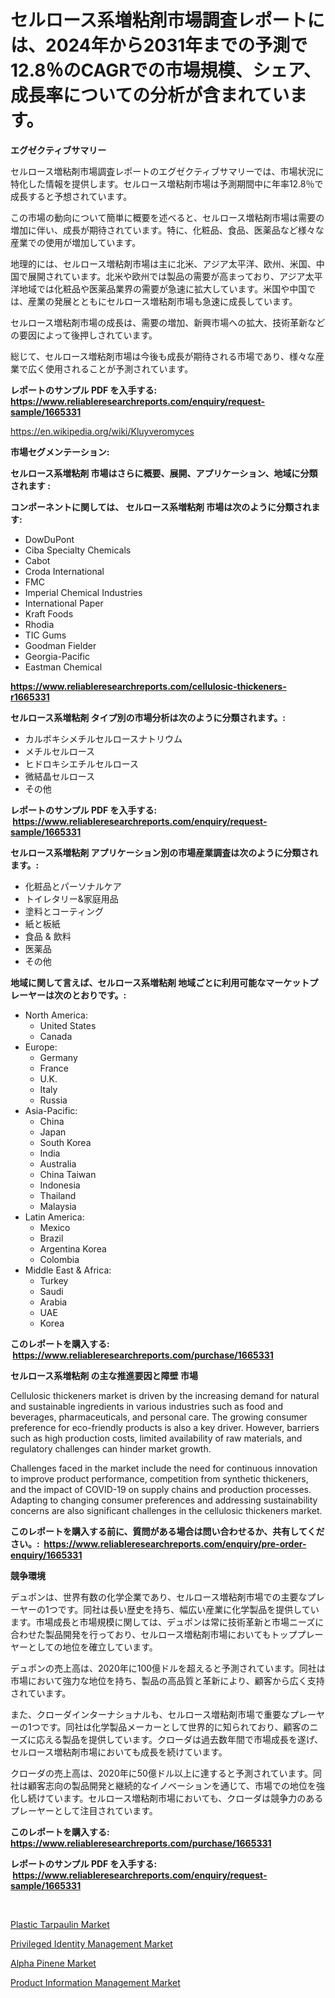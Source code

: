 <p><h1>セルロース系増粘剤市場調査レポートには、2024年から2031年までの予測で12.8％のCAGRでの市場規模、シェア、成長率についての分析が含まれています。</h1></p><p><strong>エグゼクティブサマリー</strong></p>
<p><p>セルロース増粘剤市場調査レポートのエグゼクティブサマリーでは、市場状況に特化した情報を提供します。セルロース増粘剤市場は予測期間中に年率12.8％で成長すると予想されています。</p><p>この市場の動向について簡単に概要を述べると、セルロース増粘剤市場は需要の増加に伴い、成長が期待されています。特に、化粧品、食品、医薬品など様々な産業での使用が増加しています。</p><p>地理的には、セルロース増粘剤市場は主に北米、アジア太平洋、欧州、米国、中国で展開されています。北米や欧州では製品の需要が高まっており、アジア太平洋地域では化粧品や医薬品業界の需要が急速に拡大しています。米国や中国では、産業の発展とともにセルロース増粘剤市場も急速に成長しています。</p><p>セルロース増粘剤市場の成長は、需要の増加、新興市場への拡大、技術革新などの要因によって後押しされています。</p><p>総じて、セルロース増粘剤市場は今後も成長が期待される市場であり、様々な産業で広く使用されることが予測されています。</p></p>
<p><strong>レポートのサンプル PDF を入手する: <a href="https://www.reliableresearchreports.com/enquiry/request-sample/1665331">https://www.reliableresearchreports.com/enquiry/request-sample/1665331</a></strong></p>
<p><a href="https://en.wikipedia.org/wiki/Kluyveromyces">https://en.wikipedia.org/wiki/Kluyveromyces</a></p>
<p><strong>市場セグメンテーション:</strong></p>
<p><strong> セルロース系増粘剤 市場はさらに概要、展開、アプリケーション、地域に分類されます :</strong></p>
<p><strong>コンポーネントに関しては、 セルロース系増粘剤 市場は次のように分類されます: &nbsp;</strong></p>
<p><ul><li>DowDuPont</li><li>Ciba Specialty Chemicals</li><li>Cabot</li><li>Croda International</li><li>FMC</li><li>Imperial Chemical Industries</li><li>International Paper</li><li>Kraft Foods</li><li>Rhodia</li><li>TIC Gums</li><li>Goodman Fielder</li><li>Georgia-Pacific</li><li>Eastman Chemical</li></ul></p>
<p><strong><a href="https://www.reliableresearchreports.com/cellulosic-thickeners-r1665331">https://www.reliableresearchreports.com/cellulosic-thickeners-r1665331</a></strong></p>
<p><strong> セルロース系増粘剤 タイプ別の市場分析は次のように分類されます。:</strong></p>
<p><ul><li>カルボキシメチルセルロースナトリウム</li><li>メチルセルロース</li><li>ヒドロキシエチルセルロース</li><li>微結晶セルロース</li><li>その他</li></ul></p>
<p><strong>レポートのサンプル PDF を入手する: &nbsp;<a href="https://www.reliableresearchreports.com/enquiry/request-sample/1665331">https://www.reliableresearchreports.com/enquiry/request-sample/1665331</a></strong></p>
<p><strong> セルロース系増粘剤 アプリケーション別の市場産業調査は次のように分類されます。:</strong></p>
<p><ul><li>化粧品とパーソナルケア</li><li>トイレタリー&家庭用品</li><li>塗料とコーティング</li><li>紙と板紙</li><li>食品 & 飲料</li><li>医薬品</li><li>その他</li></ul></p>
<p><strong>地域に関して言えば、セルロース系増粘剤 地域ごとに利用可能なマーケットプレーヤーは次のとおりです。:</strong></p>
<p><ul>
    <li>
        North America:
        <ul>
            <li>United States</li>
            <li>Canada</li>
        </ul>
    </li>
    <li>
        Europe:
        <ul>
            <li>Germany</li>
            <li>France</li>
            <li>U.K.</li>
            <li>Italy</li>
            <li>Russia</li>
        </ul>
    </li>
    <li>
        Asia-Pacific:
        <ul>
            <li>China</li>
            <li>Japan</li>
            <li>South Korea</li>
            <li>India</li>
            <li>Australia</li>
            <li>China Taiwan</li>
            <li>Indonesia</li>
            <li>Thailand</li>
            <li>Malaysia</li>
        </ul>
    </li>
    <li>
        Latin America:
        <ul>
            <li>Mexico</li>
            <li>Brazil</li>
            <li>Argentina Korea</li>
            <li>Colombia</li>
        </ul>
    </li>
    <li>
        Middle East & Africa:
        <ul>
            <li>Turkey</li>
            <li>Saudi</li>
            <li>Arabia</li>
            <li>UAE</li>
            <li>Korea</li>
        </ul>
    </li>
    </ul></p>
<p><strong>このレポートを購入する: &nbsp;<a href="https://www.reliableresearchreports.com/purchase/1665331">https://www.reliableresearchreports.com/purchase/1665331</a></strong></p>
<p><strong>セルロース系増粘剤 の主な推進要因と障壁 市場</strong></p>
<p><p> Cellulosic thickeners market is driven by the increasing demand for natural and sustainable ingredients in various industries such as food and beverages, pharmaceuticals, and personal care. The growing consumer preference for eco-friendly products is also a key driver. However, barriers such as high production costs, limited availability of raw materials, and regulatory challenges can hinder market growth. </p><p>Challenges faced in the market include the need for continuous innovation to improve product performance, competition from synthetic thickeners, and the impact of COVID-19 on supply chains and production processes. Adapting to changing consumer preferences and addressing sustainability concerns are also significant challenges in the cellulosic thickeners market.</p></p>
<p><strong>このレポートを購入する前に、質問がある場合は問い合わせるか、共有してください。:&nbsp; <a href="https://www.reliableresearchreports.com/enquiry/pre-order-enquiry/1665331">https://www.reliableresearchreports.com/enquiry/pre-order-enquiry/1665331</a></strong></p>
<p><strong>競争環境</strong></p>
<p><p>デュポンは、世界有数の化学企業であり、セルロース増粘剤市場での主要なプレーヤーの1つです。同社は長い歴史を持ち、幅広い産業に化学製品を提供しています。市場成長と市場規模に関しては、デュポンは常に技術革新と市場ニーズに合わせた製品開発を行っており、セルロース増粘剤市場においてもトッププレーヤーとしての地位を確立しています。</p><p>デュポンの売上高は、2020年に100億ドルを超えると予測されています。同社は市場において強力な地位を持ち、製品の高品質と革新により、顧客から広く支持されています。</p><p>また、クローダインターナショナルも、セルロース増粘剤市場で重要なプレーヤーの1つです。同社は化学製品メーカーとして世界的に知られており、顧客のニーズに応える製品を提供しています。クローダは過去数年間で市場成長を遂げ、セルロース増粘剤市場においても成長を続けています。</p><p>クローダの売上高は、2020年に50億ドル以上に達すると予測されています。同社は顧客志向の製品開発と継続的なイノベーションを通じて、市場での地位を強化し続けています。セルロース増粘剤市場においても、クローダは競争力のあるプレーヤーとして注目されています。</p></p>
<p><strong>このレポートを購入する: &nbsp; <a href="https://www.reliableresearchreports.com/purchase/1665331">https://www.reliableresearchreports.com/purchase/1665331</a></strong></p>
<p><strong>レポートのサンプル PDF を入手する: &nbsp;<a href="https://www.reliableresearchreports.com/enquiry/request-sample/1665331">https://www.reliableresearchreports.com/enquiry/request-sample/1665331</a></strong><strong></strong></p>
<p>&nbsp;</p>
<p><p><a href="https://github.com/faisalayoob601/Market-Research-Report-List-1/blob/main/plastic-tarpaulin-market.md">Plastic Tarpaulin Market</a></p><p><a href="https://issuu.com/reportprime-2/docs/privileged-identity-management-market-size-2030.pp">Privileged Identity Management Market</a></p><p><a href="https://github.com/nafiafirdania/Market-Research-Report-List-1/blob/main/alpha-pinene-market.md">Alpha Pinene Market</a></p><p><a href="https://issuu.com/reportprime-2/docs/product-information-management-market-size-2030.pp">Product Information Management Market</a></p></p>
